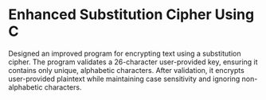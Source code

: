 # Enhanced Substitution Cipher Using C
Designed an improved program for encrypting text using a substitution cipher. The program validates a 26-character user-provided key, ensuring it contains only unique, alphabetic characters. After validation, it encrypts user-provided plaintext while maintaining case sensitivity and ignoring non-alphabetic characters.
